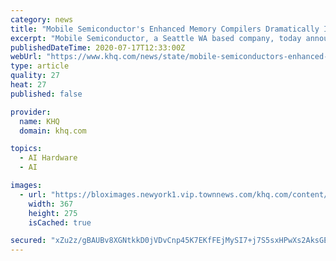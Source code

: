 ```yaml
---
category: news
title: "Mobile Semiconductor's Enhanced Memory Compilers Dramatically Improve Power On Edge AI Devices"
excerpt: "Mobile Semiconductor, a Seattle WA based company, today announced a new generation of Ultra Low Leakage (ULL) and Ultra Low Power (ULP) SRAM Memory"
publishedDateTime: 2020-07-17T12:33:00Z
webUrl: "https://www.khq.com/news/state/mobile-semiconductors-enhanced-memory-compilers-dramatically-improve-power-on-edge-ai-devices/article_1e12b184-3c24-5b91-8603-8782bac11e8d.html"
type: article
quality: 27
heat: 27
published: false

provider:
  name: KHQ
  domain: khq.com

topics:
  - AI Hardware
  - AI

images:
  - url: "https://bloximages.newyork1.vip.townnews.com/khq.com/content/tncms/assets/v3/editorial/5/7b/57b3beeb-6399-50f3-8760-001722aa6a46/5f11a14c31f70.image.jpg?crop=367%2C275%2C16%2C0&resize=367%2C275&order=crop%2Cresize"
    width: 367
    height: 275
    isCached: true

secured: "xZu2z/gBAUBv8XGNtkkD0jVDvCnp45K7EKfFEjMySI7+j7S5sxHPwXs2AksGEK2geihHaf8rM0N7A4vFlLK7VRHj1YTJi4ab/mdaPY339S1FlKd/sTBR07JVJPC5V+GyKJhBW0cEjE/kxPra2SLWxYBu61wFcQIpI3R0P2ms3TXlwPG+dbWmsoII8hBd/G/f+jeJlaSv/5qHj/dEJWiKhXCnmGR8m72m0WFRWAMPevwzpwLnBtZ3aTfZ+gknTxkZnHkY1ja2f2ap3IHw290DpEI080b1FQiQnE+wVeGc6RkWJq0HmK+6Wpjn26yzY3gtrL6zkvKfhubZQRRNIARxZA==;8zSLtwK+KS48dCyeq9TOhQ=="
---
```


